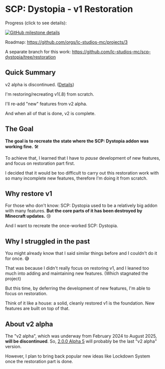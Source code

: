 # SCP: Dystopia - v1 Restoration

Progress (click to see details):

[![GitHub milestone details](https://img.shields.io/github/milestones/progress-percent/lc-studios-mc/scp-dystopia/2)](https://github.com/lc-studios-mc/scp-dystopia/milestone/2)

Roadmap: https://github.com/orgs/lc-studios-mc/projects/3

A separate branch for this work: https://github.com/lc-studios-mc/scp-dystopia/tree/restoration

## Quick Summary

v2 alpha is discontinued. ([Details](#about-v2-alpha))

I'm restoring/recreating v1(.8) from scratch.

I'll re-add "new" features from v2 alpha.

And when all of that is done, v2 is complete.

## The Goal

**The goal is to recreate the state where the SCP: Dystopia addon was working fine.** 🛠️

To achieve that, I learned that I have to *pause* development of new features,
and focus on restoration part first.

I decided that it would be too difficult to carry out this restoration work
with so many incomplete new features, therefore I'm doing it from scratch.

## Why restore v1

For those who don't know: SCP: Dystopia used to be a relatively big addon with many features.
**But the core parts of it has been destroyed by Minecraft updates.** 😢

And I want to recreate the once-worked SCP: Dystopia.

## Why I struggled in the past

You might already know that I said similar things before and I couldn't do it for once. 😅

That was because I didn't really focus on restoring v1,
and I leaned too much into adding and maintaining new features.
(Which stagnated the project)

But this time, by deferring the development of new features, I'm able to focus
on restoration.

Think of it like a house: a solid, cleanly restored v1 is the foundation.
New features are built on top of that.

## About v2 alpha

The "v2 alpha", which was underway from February 2024 to August 2025, **will be discontinued**.
So, [2.0.0 Alpha 5](https://github.com/lc-studios-mc/scp-dystopia/releases/tag/v2.0.0-alpha-5)
will probably be the last "v2 alpha" version.

However, I plan to bring back popular new ideas like Lockdown System once the restoration part is done.
